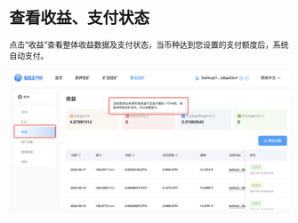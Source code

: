 # 查看收益、支付状态

点击“收益”查看整体收益数据及支付状态，当币种达到您设置的支付额度后，系统自动支付。

![](<../../.gitbook/assets/image(197).png>)
